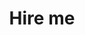 ---
title:              Hire me
post_author:        janekschumann
post_date:          2022/08/20
post_status:        draft
post_excerpt:
featured_image: 
menu_order:
page_template:
comment_status:     closed
stick_post:
skip_file:          no
taxonomy:
    category:
        - schumann
    post_tags:
        - schumann
        - me
custom_fields:
    materialis_se_title: About|Me
SEO:
    keyphrase:
    keyphrases:
    synonyms:
    title:
    excerpt:
    is_cornerstone:
    show_in_search_results:
    follow_links:
    disallow:
    breadcrumb_title:
    facebook:
        image:
        title:
        description:
    twitter:
        image:
        title:
        description:
---